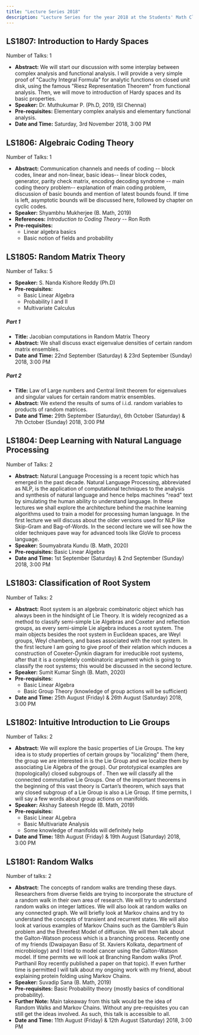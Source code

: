 ```yaml
---
title: "Lecture Series 2018"
description: "Lecture Series for the year 2018 at the Students' Math Club at Indian Statistical Institute, Bangalore."
---
```


## LS1807: Introduction to Hardy Spaces

Number of Talks: 1

- **Abstract:** We will start our discussion with some interplay between complex analysis and functional analysis. I will provide a very simple proof of "Cauchy Integral Formula" for analytic functions on closed unit disk, using the famous "Riesz Representation Theorem" from functional analysis. Then, we will move to introduction of Hardy spaces and its basic properties.
- **Speaker:** Dr. Muthukumar P. (Ph.D, 2019, ISI Chennai)
- **Pre-requisites:** Elementary complex analysis and elementary functional analysis.
- **Date and Time:** Saturday, 3rd November 2018, 3:00 PM

## LS1806: Algebraic Coding Theory

Number of Talks: 1

- **Abstract:** Communication channels and needs of coding -- block codes, linear and non-linear, basic ideas-- linear block codes, generator, parity check matrix, encoding decoding syndrome -- main coding theory problem-- explanation of main coding problem, discussion of basic bounds and mention of latest bounds found. If time is left, asymptotic bounds will be discussed here, followed by chapter on cyclic codes.
- **Speaker:** Shyambhu Mukherjee (B. Math, 2019)
- **References:** _Introduction to Coding Theory_ -- Ron Roth
- **Pre-requisites:**
  - Linear algebra basics
  - Basic notion of fields and probability

## LS1805: Random Matrix Theory

Number of Talks: 5

- **Speaker:** S. Nanda Kishore Reddy (Ph.D)
- **Pre-requisites:**
  - Basic Linear Algebra
  - Probability I and II
  - Multivariate Calculus

##### Part 1

- **Title:** Jacobian computations in Random Matrix Theory
- **Abstract:** We shall discuss exact eigenvalue densities of certain random matrix ensembles.
- **Date and Time:** 22nd September (Saturday) & 23rd September (Sunday) 2018, 3:00 PM

##### Part 2

- **Title:** Law of Large numbers and Central limit theorem for eigenvalues and singular values for certain random matrix ensembles.
- **Abstract:** We extend the results of sums of i.i.d. random variables to products of random matrices.
- **Date and Time:** 29th September (Saturday), 6th October (Saturday) & 7th October (Sunday) 2018, 3:00 PM

## LS1804: Deep Learning with Natural Language Processing

Number of Talks: 2

- **Abstract:** Natural Language Processing is a recent topic which has emerged in the past decade. Natural Language Processing, abbreviated as NLP, is the application of computational techniques to the analysis and synthesis of natural language and hence helps machines "read" text by simulating the human ability to understand language. In these lectures we shall explore the architecture behind the machine learning algorithms used to train a model for processing human language. In the first lecture we will discuss about the older versions used for NLP like Skip-Gram and Bag-of-Words. In the second lecture we will see how the older techniques pave way for advanced tools like GloVe to process language.
- **Speaker:** Soumyabrata Kundu (B. Math, 2020)
- **Pre-requisites:** Basic Linear Algebra
- **Date and Time:** 1st September (Saturday) & 2nd September (Sunday) 2018, 3:00 PM

## LS1803: Classification of Root System

Number of Talks: 2

- **Abstract:** Root system is an algebraic combinatoric object which has always been in the hindsight of Lie Theory. It is widely recognized as a method to classify semi-simple Lie Algebras and Coxeter and reflection groups, as every semi-simple Lie algebra induces a root system. The main objects besides the root system in Euclidean spaces, are Weyl groups, Weyl chambers, and bases associated with the root system. In the first lecture I am going to give proof of their relation which induces a construction of Coxeter-Dynkin diagram for irreducible root systems, after that it is a completely combinatoric argument which is going to classify the root systems; this would be discussed in the second lecture.
- **Speaker:** Sumit Kumar Singh (B. Math, 2020)
- **Pre-requisites:**
  - Basic Linear Algebra
  - Basic Group Theory (knowledge of group actions will be sufficient)
- **Date and Time:** 25th August (Friday) & 26th August (Saturday) 2018, 3:00 PM

## LS1802: Intuitive Introduction to Lie Groups

Number of Talks: 2

- **Abstract:** We will explore the basic properties of Lie Groups. The key idea is to study properties of certain groups by "localizing" them (here, the group we are interested in is the Lie Group and we localize them by associating Lie Algebra of the group). Our prototypical examples are (topologically) closed subgroups of . Then we will classify all the connected commutative Lie Groups. One of the important theorems in the beginning of this vast theory is Cartan’s theorem, which says that any closed subgroup of a Lie Group is also a Lie Group. If time permits, I will say a few words about group actions on manifolds.
- **Speaker:** Akshay Sateesh Hegde (B. Math, 2019)
- **Pre-requisites:**
  - Basic Linear ALgebra
  - Basic Multivariate Analysis
  - Some knowledge of manifolds will definitely help
- **Date and Time:** 18th August (Friday) & 19th August (Saturday) 2018, 3:00 PM

## LS1801: Random Walks

Number of talks: 2

- **Abstract:** The concepts of random walks are trending these days. Researchers from diverse fields are trying to incorporate the structure of a random walk in their own area of research. We will try to understand random walks on integer lattices. We will also look at random walks on any connected graph. We will briefly look at Markov chains and try to understand the concepts of transient and recurrent states. We will also look at various examples of Markov Chains such as the Gambler’s Ruin problem and the Ehrenfest Model of diffusion. We will then talk about the Galton-Watson process which is a branching process. Recently one of my friends (Dwaipayan Basu of St. Xaviers Kolkata, department of microbiology) and I tried to model cancer using the Galton-Watson model. If time permits we will look at Branching Random walks (Prof. Parthanil Roy recently published a paper on that topic). If even further time is permitted I will talk about my ongoing work with my friend, about explaining protein folding using Markov Chains.
- **Speaker:** Suvadip Sana (B. Math, 2019)
- **Pre-requisites:** Basic Probability theory (mostly basics of conditional probability).
- **Further Note:** Main takeaway from this talk would be the idea of Random Walks and Markov Chains. Without any pre-requisites you can still get the ideas involved. As such, this talk is accessible to all.
- **Date and Time:** 11th August (Friday) & 12th August (Saturday) 2018, 3:00 PM
